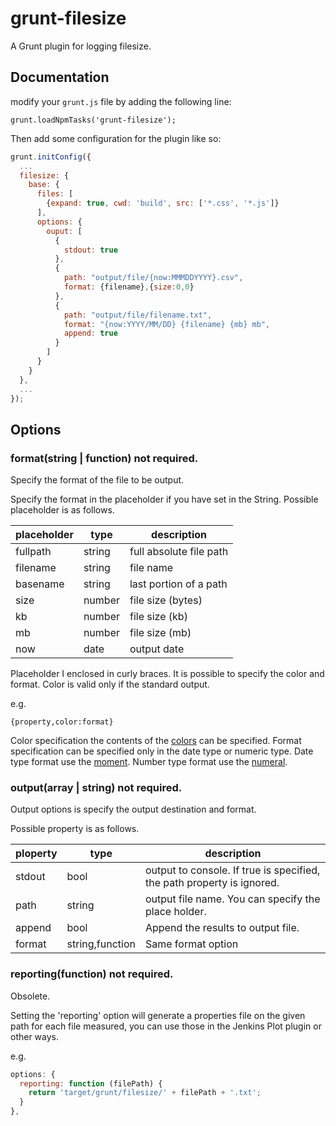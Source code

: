 # grunt-filesize

A Grunt plugin for logging filesize.

## Documentation
modify your `grunt.js` file by adding the following line:

```
grunt.loadNpmTasks('grunt-filesize');
```

Then add some configuration for the plugin like so:

```js
grunt.initConfig({
  ...
  filesize: {
    base: {
      files: [
        {expand: true, cwd: 'build', src: ['*.css', '*.js']}
      ],
      options: {
        ouput: [
          {
            stdout: true
          },
          {
            path: "output/file/{now:MMMDDYYYY}.csv",
            format: {filename},{size:0,0}
          },
          {
            path: "output/file/filename.txt",
            format: "{now:YYYY/MM/DD} {filename} {mb} mb",
            append: true
          }
        ]
      }
    }
  },
  ...
});
```

## Options

### format(string | function) not required.

Specify the format of the file to be output.

Specify the format in the placeholder if you have set in the String. Possible placeholder is as follows.

|placeholder |type   |description             |
|------------|-------|------------------------|
|fullpath    |string |full absolute file path |
|filename    |string |file name               |
|basename    |string |last portion of a path  |
|size        |number |file size (bytes)       |
|kb          |number |file size (kb)          |
|mb          |number |file size (mb)          |
|now         |date   |output date             |

Placeholder I enclosed in curly braces. It is possible to specify the color and format. Color is valid only if the standard output.

e.g.
```
{property,color:format}
```

Color specification the contents of the [colors](https://www.npmjs.com/package/colors) can be specified.
Format specification can be specified only in the date type or numeric type.
Date type format use the [moment](https://www.npmjs.com/package/moment).
Number type format use the [numeral](https://www.npmjs.com/package/numeral).

### output(array | string) not required.

Output options is specify the output destination and format.

Possible property is as follows.

|ploperty  |type            |description                                                            |
|----------|----------------|-----------------------------------------------------------------------|
|stdout    |bool            |output to console. If true is specified, the path property is ignored. |
|path      |string          |output file name. You can specify the place holder.                    |
|append    |bool            |Append the results to output file.                                     |
|format    |string,function |Same format option                                                     |

### reporting(function) not required.

Obsolete.

Setting the 'reporting' option will generate a properties file on the given path for each file measured, you can use those in the Jenkins Plot plugin or other ways.

e.g.

```js
options: {
  reporting: function (filePath) {
    return 'target/grunt/filesize/' + filePath + '.txt';
  }
},
```